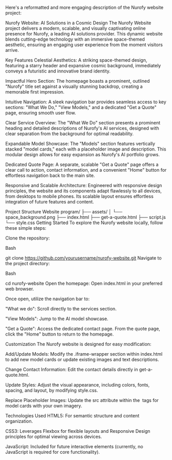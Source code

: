 Here's a reformatted and more engaging description of the Nurofy website project:

Nurofy Website: AI Solutions in a Cosmic Design
The Nurofy Website project delivers a modern, scalable, and visually captivating online presence for Nurofy, a leading AI solutions provider. This dynamic website blends cutting-edge technology with an immersive space-themed aesthetic, ensuring an engaging user experience from the moment visitors arrive.

Key Features
Celestial Aesthetics: A striking space-themed design, featuring a starry header and expansive cosmic background, immediately conveys a futuristic and innovative brand identity.

Impactful Hero Section: The homepage boasts a prominent, outlined "Nurofy" title set against a visually stunning backdrop, creating a memorable first impression.

Intuitive Navigation: A sleek navigation bar provides seamless access to key sections: "What We Do," "View Models," and a dedicated "Get a Quote" page, ensuring smooth user flow.

Clear Service Overview: The "What We Do" section presents a prominent heading and detailed descriptions of Nurofy's AI services, designed with clear separation from the background for optimal readability.

Expandable Model Showcase: The "Models" section features vertically stacked "model cards," each with a placeholder image and description. This modular design allows for easy expansion as Nurofy's AI portfolio grows.

Dedicated Quote Page: A separate, scalable "Get a Quote" page offers a clear call to action, contact information, and a convenient "Home" button for effortless navigation back to the main site.

Responsive and Scalable Architecture: Engineered with responsive design principles, the website and its components adapt flawlessly to all devices, from desktops to mobile phones. Its scalable layout ensures effortless integration of future features and content.

Project Structure
Website program/
├── assets/
│   └── space_background.png
├── index.html
├── get-a-quote.html
├── script.js
└── style.css
Getting Started
To explore the Nurofy website locally, follow these simple steps:

Clone the repository:

Bash

git clone https://github.com/yourusername/nurofy-website.git
Navigate to the project directory:

Bash

cd nurofy-website
Open the homepage:
Open index.html in your preferred web browser.

Once open, utilize the navigation bar to:

"What we do": Scroll directly to the services section.

"View Models": Jump to the AI model showcase.

"Get a Quote": Access the dedicated contact page. From the quote page, click the "Home" button to return to the homepage.

Customization
The Nurofy website is designed for easy modification:

Add/Update Models: Modify the .iframe-wrapper section within index.html to add new model cards or update existing images and text descriptions.

Change Contact Information: Edit the contact details directly in get-a-quote.html.

Update Styles: Adjust the visual appearance, including colors, fonts, spacing, and layout, by modifying style.css.

Replace Placeholder Images: Update the src attribute within the <img> tags for model cards with your own imagery.

Technologies Used
HTML5: For semantic structure and content organization.

CSS3: Leverages Flexbox for flexible layouts and Responsive Design principles for optimal viewing across devices.

JavaScript: Included for future interactive elements (currently, no JavaScript is required for core functionality).

